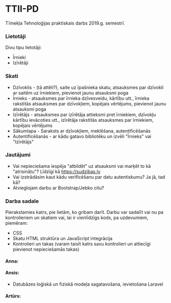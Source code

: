 # TTII-PD
Tīmekļa Tehnoloģijas praktiskais darbs 2019.g. semestrī.

### Lietotāji
Divu tipu lietotāji:
 - Īrnieki
 - Izīrētāji

### Skati
 - Dzīvoklis - (tā attēli?), saite uz īpašnieka skatu, atsauksmes par dzīvokli ar saitēm uz īrniekiem, pievienot jaunu atsauksmi poga
 - Īrnieks - atsauksmes par īrnieka dzīvesveidu, kārtību utt., īrnieka rakstītās atsauksmes par dzīvokļiem, kopējais vērtējums, pievienot jaunu atsauksmi poga
 - Izīrētājs - atsauksmes par izīrētāja attieksmi pret īrniekiem, dzīvokļu kārtību ievācoties utt., izīrētāja rakstītās atsauksmes par īrniekiem, kopējais vērtējums
 - Sākumlapa - Saraksts ar dzīvokļiem, meklēšana, autentificēšanās
 - Autentificēšanās - ar kādu gatavo bibliotēku un izvēli "Īrnieks" vai "Izīrētājs"

### Jautājumi
 - Vai nepieciešama iespēja "atbildēt" uz atsauksmi vai marķēt to kā "atrisinātu"? Līdzīgi kā https://sudzibas.lv
 - Vai izstrādāsim kaut kādu verificēšanu par datu autentiskumu? Ja jā, tad kā?
 - Atvieglojam darbu ar Bootstrap/Jebko citu?

### Darba sadale
Pierakstamies katrs, pie lietām, ko gribam darīt.
Darbu var sadalīt vai nu pa kontrolieriem un skatiem vai, lai ir vienlīdzīgs kods, pa uzdevumiem, piemēram:
 - CSS
 - Skatu HTML struktūra un JavaScript integrācija
 - Kontrolieri un takas (varam taisīt katrs savu kontrolieri un attiecīgi pievienot nepieciešamās takas)
#### Anna:
#### Ansis:
 - Datubāzes loģiskā un fiziskā modeļa sagatavošana, ievietošana Laravel
#### Artūrs:
